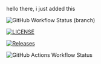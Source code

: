 hello there, i just added this 

![GitHub Workflow Status (branch)](https://img.shields.io/github/actions/workflow/status/JO5-YSF/sem/main.yml?branch=main)

[![LICENSE](https://img.shields.io/github/license/JO5-YSF/sem.svg?style=flat-square)](https://github.com/<github-username>/sem/blob/master/LICENSE)

[![Releases](https://img.shields.io/github/release/JO5-YSF/sem/all.svg?style=flat-square)](https://github.com/JO5-YSF/sem/releases)



![GitHub Actions Workflow Status](https://img.shields.io/github/actions/workflow/status/JO5-YSF/sem/main.yml)
